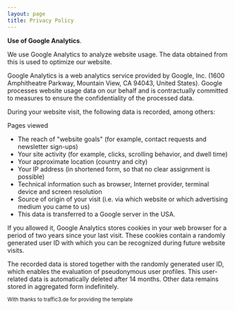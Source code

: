 ```yaml
---
layout: page
title: Privacy Policy
---
```


**Use of Google Analytics**.

We use Google Analytics to analyze website usage. The data obtained from this is used to optimize our website. 

Google Analytics is a web analytics service provided by Google, Inc. (1600 Amphitheatre Parkway, Mountain View, CA 94043, United States). Google processes website usage data on our behalf and is contractually committed to measures to ensure the confidentiality of the processed data.

During your website visit, the following data is recorded, among others:

Pages viewed
- The reach of "website goals" (for example, contact requests and newsletter sign-ups)
- Your site activity (for example, clicks, scrolling behavior, and dwell time)
- Your approximate location (country and city)
- Your IP address (in shortened form, so that no clear assignment is possible)
- Technical information such as browser, Internet provider, terminal device and screen resolution
- Source of origin of your visit (i.e. via which website or which advertising medium you came to us)
- This data is transferred to a Google server in the USA. 

If you allowed it, Google Analytics stores cookies in your web browser for a period of two years since your last visit. These cookies contain a randomly generated user ID with which you can be recognized during future website visits.

The recorded data is stored together with the randomly generated user ID, which enables the evaluation of pseudonymous user profiles. This user-related data is automatically deleted after 14 months. Other data remains stored in aggregated form indefinitely.


<sub> With thanks to traffic3.de for providing the template </sub>